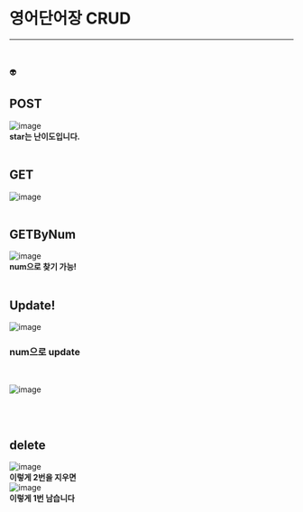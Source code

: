 # 영어단어장 CRUD
---
<br/>
<br/>
👽

## POST
![image](https://github.com/user-attachments/assets/8615a515-cbb5-4426-a53f-8b7d6be47396)
<br/>
**star는 난이도입니다.**
<br/>
<br/>
## GET
![image](https://github.com/user-attachments/assets/990519e2-bcbe-4f6d-8142-2e05171f9afc)
<br/>
<br/>
## GETByNum
![image](https://github.com/user-attachments/assets/0a2241bb-193a-4711-b763-fc62b2c799a3)
<br/>
 **num으로 찾기 가능!**
<br/>
<br/>
## Update!
![image](https://github.com/user-attachments/assets/033bd7dc-40c7-4c4c-b775-e6bbc8c356e3)
<br/>
### num으로 update
<br/>

![image](https://github.com/user-attachments/assets/766da024-327f-4caf-a125-bb91a36a0b43)

<br/>
<br/>

## delete
![image](https://github.com/user-attachments/assets/cadcd5df-5154-4a9c-aa43-c250fbe98c34)
<br/>
**이렇게 2번을 지우면**
<br/>
![image](https://github.com/user-attachments/assets/8ed14be7-47e7-4be3-a679-1129905e0db7)
<br/>
**이렇게 1번 남습니다**


